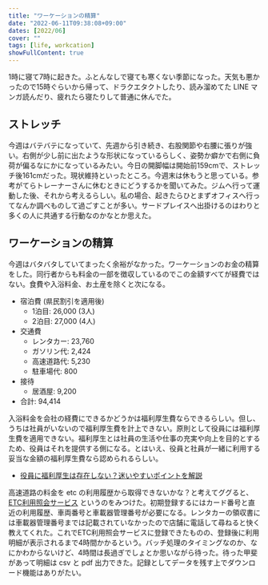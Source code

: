 ```yaml
---
title: "ワーケーションの精算"
date: "2022-06-11T09:38:08+09:00"
dates: [2022/06]
cover: ""
tags: [life, workcation]
showFullContent: true
---
```


1時に寝て7時に起きた。ふとんなしで寝ても寒くない季節になった。天気も悪かったので15時ぐらいから帰って、ドラクエタクトしたり、読み溜めてた LINE マンガ読んだり、疲れたら寝たりして普通に休んでた。

## ストレッチ

今週はバテバテになっていて、先週から引き続き、右股関節や右腰に張りが強い。右側が少し前に出たような形状になっているらしく、姿勢か癖かで右側に負荷が偏るなにかになっているみたい。今日の開脚幅は開始前159cmで、ストレッチ後161cmだった。現状維持といったところ。今週末は休もうと思っている。参考がてらトレーナーさんに休むときにどうするかを聞いてみた。ジムへ行って運動した後、それから考えるらしい。私の場合、起きたらひとまずオフィスへ行ってなんか調べものして過ごすことが多い。サードプレイスへ出掛けるのはわりと多くの人に共通する行動なのかなとか思えた。

## ワーケーションの精算

今週はバタバタしていてまったく余裕がなかった。ワーケーションのお金の精算をした。同行者からも料金の一部を徴収しているのでこの金額すべてが経費ではない。食費や入浴料金、お土産を除くと次になる。

* 宿泊費 (県民割引を適用後)
  * 1泊目: 26,000 (3人)
  * 2泊目: 27,000 (4人)
* 交通費
  * レンタカー: 23,760
  * ガソリン代: 2,424
  * 高速道路代: 5,230
  * 駐車場代: 800
* 接待
  * 居酒屋: 9,200
* 合計: 94,414

入浴料金を会社の経費にできるかどうかは福利厚生費ならできるらしい。但し、うちは社員がいないので福利厚生費を計上できない。原則として役員には福利厚生費を適用できない。福利厚生とは社員の生活や仕事の充実や向上を目的とするため、役員はそれを提供する側になる。とはいえ、役員と社員が一緒に利用する妥当な金額の福利厚生費なら認められるらしい。

* [役員に福利厚生は存在しない？迷いやすいポイントを解説](https://www.reloclub.jp/relotimes/article/14803)

高速道路の料金を etc の利用履歴から取得できないかな？と考えてググると、[ETC利用照会サービス](https://www.etc-meisai.jp/index.html) というのをみつけた。初期登録するにはカード番号と直近の利用履歴、車両番号と車載器管理番号が必要になる。レンタカーの領収書には車載器管理番号までは記載されていなかったので店舗に電話して尋ねると快く教えてくれた。これでETC利用照会サービスに登録できたものの、登録後に利用明細が表示されるまで4時間かかるという。バッチ処理のタイミングなのか、なにかわからないけど、4時間は長過ぎでしょとか思いながら待った。待った甲斐があって明細は csv と pdf 出力できた。記録としてデータを残す上でダウンロード機能はありがたい。
